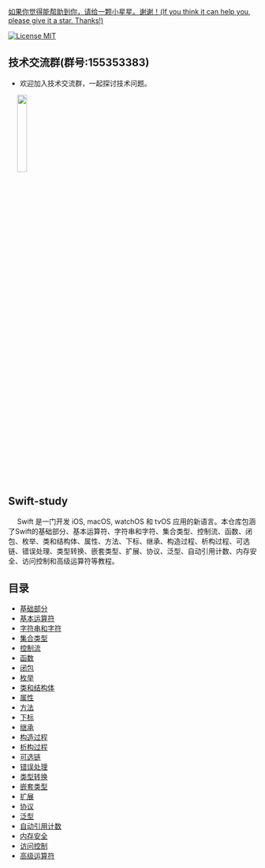 [如果你觉得能帮助到你，请给一颗小星星。谢谢！(If you think it can help you, please give it a star. Thanks!)](https://github.com/dgynfi/Swift-study)

[![License MIT](https://img.shields.io/badge/license-MIT-green.svg?style=flat)](LICENSE)&nbsp;

## 技术交流群(群号:155353383)

- 欢迎加入技术交流群，一起探讨技术问题。

<div align=left>
&emsp; <img src="https://github.com/dgynfi/Swift-study/raw/master/images/qq155353383.jpg" width="20%">
</div>

## Swift-study

&emsp; Swift 是一门开发 iOS, macOS, watchOS 和 tvOS 应用的新语言。本仓库包涵了Swift的基础部分、基本运算符、字符串和字符、集合类型、控制流、函数、闭包、枚举、类和结构体、属性、方法、下标、继承、构造过程、析构过程、可选链、错误处理、类型转换、嵌套类型、扩展、协议、泛型、自动引用计数、内存安全、访问控制和高级运算符等教程。

## 目录

- [基础部分](基础部分)
- [基本运算符](基本运算符)
- [字符串和字符](字符串和字符)
- [集合类型](集合类型)
- [控制流](控制流)
- [函数](函数)
- [闭包](闭包)
- [枚举](枚举)
- [类和结构体](类和结构体)
- [属性](属性)
- [方法](方法)
- [下标](下标)
- [继承](继承)
- [构造过程](构造过程)
- [析构过程](析构过程)
- [可选链](可选链)
- [错误处理](错误处理)
- [类型转换](类型转换)
- [嵌套类型](嵌套类型)
- [扩展](扩展)
- [协议](协议)
- [泛型](泛型)
- [自动引用计数](自动引用计数)
- [内存安全](内存安全)
- [访问控制](访问控制)
- [高级运算符](高级运算符)

